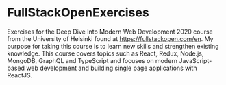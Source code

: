 # FullStackOpenExercises
Exercises for the Deep Dive Into Modern Web Development 2020 course from the University of Helsinki found at https://fullstackopen.com/en. My purpose for taking this course is to learn new skills and strengthen existing knowledge. This course covers topics such as React, Redux, Node.js, MongoDB, GraphQL and TypeScript and focuses on modern JavaScript-based web development and building single page applications with ReactJS.
